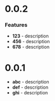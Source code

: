 # 0.0.2

### Features

* **123** - description
* **456** - description
* **678** - description

# 0.0.1

* **abc** - description
* **def** - description
* **ghi** - description
